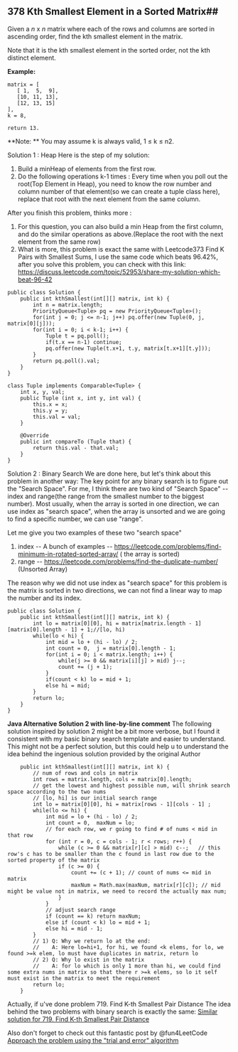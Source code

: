 ## 378 Kth Smallest Element in a Sorted Matrix##

Given a *n* x *n* matrix where each of the rows and columns are sorted in ascending order, find the kth smallest element in the matrix.

Note that it is the kth smallest element in the sorted order, not the kth distinct element.

**Example:**

```
matrix = [
   [ 1,  5,  9],
   [10, 11, 13],
   [12, 13, 15]
],
k = 8,

return 13.

```

**Note: **
You may assume k is always valid, 1 ≤ k ≤ n2.



Solution 1 : Heap
Here is the step of my solution:

1. Build a minHeap of elements from the first row.
2. Do the following operations k-1 times :
   Every time when you poll out the root(Top Element in Heap), you need to know the row number and column number of that element(so we can create a tuple class here), replace that root with the next element from the same column.

After you finish this problem, thinks more :

1. For this question, you can also build a min Heap from the first column, and do the similar operations as above.(Replace the root with the next element from the same row)
2. What is more, this problem is exact the same with Leetcode373 Find K Pairs with Smallest Sums, I use the same code which beats 96.42%, after you solve this problem, you can check with this link:
   <https://discuss.leetcode.com/topic/52953/share-my-solution-which-beat-96-42>

```
public class Solution {
    public int kthSmallest(int[][] matrix, int k) {
        int n = matrix.length;
        PriorityQueue<Tuple> pq = new PriorityQueue<Tuple>();
        for(int j = 0; j <= n-1; j++) pq.offer(new Tuple(0, j, matrix[0][j]));
        for(int i = 0; i < k-1; i++) {
            Tuple t = pq.poll();
            if(t.x == n-1) continue;
            pq.offer(new Tuple(t.x+1, t.y, matrix[t.x+1][t.y]));
        }
        return pq.poll().val;
    }
}

class Tuple implements Comparable<Tuple> {
    int x, y, val;
    public Tuple (int x, int y, int val) {
        this.x = x;
        this.y = y;
        this.val = val;
    }
    
    @Override
    public int compareTo (Tuple that) {
        return this.val - that.val;
    }
}

```

Solution 2 : Binary Search
We are done here, but let's think about this problem in another way:
The key point for any binary search is to figure out the "Search Space". For me, I think there are two kind of "Search Space" -- index and range(the range from the smallest number to the biggest number). Most usually, when the array is sorted in one direction, we can use index as "search space", when the array is unsorted and we are going to find a specific number, we can use "range".

Let me give you two examples of these two "search space"

1. index -- A bunch of examples -- <https://leetcode.com/problems/find-minimum-in-rotated-sorted-array/> ( the array is sorted)
2. range -- <https://leetcode.com/problems/find-the-duplicate-number/> (Unsorted Array)

The reason why we did not use index as "search space" for this problem is the matrix is sorted in two directions, we can not find a linear way to map the number and its index.

```
public class Solution {
    public int kthSmallest(int[][] matrix, int k) {
        int lo = matrix[0][0], hi = matrix[matrix.length - 1][matrix[0].length - 1] + 1;//[lo, hi)
        while(lo < hi) {
            int mid = lo + (hi - lo) / 2;
            int count = 0,  j = matrix[0].length - 1;
            for(int i = 0; i < matrix.length; i++) {
                while(j >= 0 && matrix[i][j] > mid) j--;
                count += (j + 1);
            }
            if(count < k) lo = mid + 1;
            else hi = mid;
        }
        return lo;
    }
}

```

**Java Alternative Solution 2 with line-by-line comment**
The following solution inspired by solution 2 might be a bit more verbose, but I found it consistent with my basic binary search template and easier to understand. This might not be a perfect solution, but this could help u to understand the idea behind the ingenious solution provided by the original Author

```
    public int kthSmallest(int[][] matrix, int k) {
        // num of rows and cols in matrix
        int rows = matrix.length, cols = matrix[0].length;
        // get the lowest and highest possible num, will shrink search space according to the two nums
        // [lo, hi] is our initial search range
        int lo = matrix[0][0], hi = matrix[rows - 1][cols - 1] ;
        while(lo <= hi) {
            int mid = lo + (hi - lo) / 2;
            int count = 0,  maxNum = lo;
            // for each row, we r going to find # of nums < mid in that row
            for (int r = 0, c = cols - 1; r < rows; r++) {
                while (c >= 0 && matrix[r][c] > mid) c--;   // this row's c has to be smaller than the c found in last row due to the sorted property of the matrix 
                if (c >= 0) {
                    count += (c + 1); // count of nums <= mid in matrix
                    maxNum = Math.max(maxNum, matrix[r][c]); // mid might be value not in matrix, we need to record the actually max num;
                }
            }
            // adjust search range
            if (count == k) return maxNum;
            else if (count < k) lo = mid + 1;
            else hi = mid - 1;
        }
        // 1) Q: Why we return lo at the end:
        //    A: Here lo=hi+1, for hi, we found <k elems, for lo, we found >=k elem, lo must have duplicates in matrix, return lo
        // 2) Q: Why lo exist in the matrix
        //    A: for lo which is only 1 more than hi, we could find some extra nums in matrix so that there r >=k elems, so lo it self must exist in the matrix to meet the requirement
        return lo;
    }
```

Actually, if u've done problem 719. Find K-th Smallest Pair Distance
The idea behind the two problems with binary search is exactly the same:
[Similar solution for 719. Find K-th Smallest Pair Distance](https://leetcode.com/problems/find-k-th-smallest-pair-distance/discuss/143604/Java-Binary-Search-+-Sliding-window-With-Line-by-Line-Comments)

Also don't forget to check out this fantastic post by @fun4LeetCode
[Approach the problem using the "trial and error" algorithm](https://leetcode.com/problems/find-k-th-smallest-pair-distance/discuss/109082/Approach-the-problem-using-the-%22trial-and-error%22-algorithm)